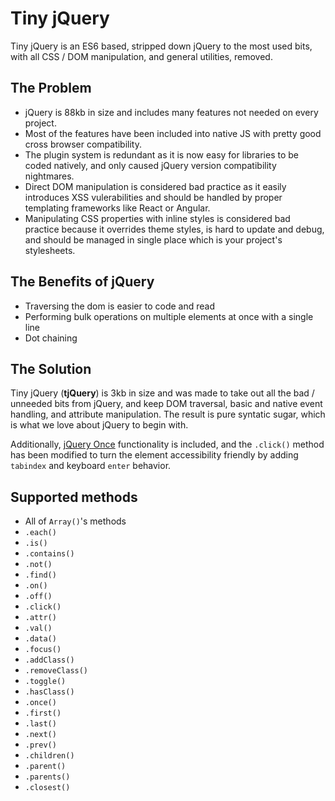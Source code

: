 # Tiny jQuery
Tiny jQuery is an ES6 based, stripped down jQuery to the most used bits, with all CSS / DOM manipulation, and general utilities, removed.

## The Problem
- jQuery is 88kb in size and includes many features not needed on every project.
- Most of the features have been included into native JS with pretty good cross browser compatibility.
- The plugin system is redundant as it is now easy for libraries to be coded natively, and only caused jQuery version compatibility nightmares.
- Direct DOM manipulation is considered bad practice as it easily introduces XSS vulerabilities and should be handled by proper templating frameworks like React or Angular.
- Manipulating CSS properties with inline styles is considered bad practice because it overrides theme styles, is hard to update and debug, and should be managed in single place which is your project's stylesheets.

## The Benefits of jQuery
- Traversing the dom is easier to code and read
- Performing bulk operations on multiple elements at once with a single line
- Dot chaining

## The Solution
Tiny jQuery (**tjQuery**) is 3kb in size and was made to take out all the bad / unneeded bits from jQuery, and keep DOM traversal, basic and native event handling, and attribute manipulation. The result is pure syntatic sugar, which is what we love about jQuery to begin with.

Additionally, [jQuery Once](https://github.com/RobLoach/jquery-once) functionality is included, and the `.click()` method has been modified to turn the element accessibility friendly by adding `tabindex` and keyboard `enter` behavior.

## Supported methods
- All of `Array()`'s methods
- `.each()`
- `.is()`
- `.contains()`
- `.not()`
- `.find()`
- `.on()`
- `.off()`
- `.click()`
- `.attr()`
- `.val()`
- `.data()`
- `.focus()`
- `.addClass()`
- `.removeClass()`
- `.toggle()`
- `.hasClass()`
- `.once()`
- `.first()`
- `.last()`
- `.next()`
- `.prev()`
- `.children()`
- `.parent()`
- `.parents()`
- `.closest()`
